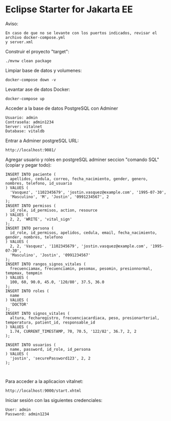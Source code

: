 # Eclipse Starter for Jakarta EE
Aviso:
```
En caso de que no se levante con los puertos indicados, revisar el archivo docker-compose.yml
y server.xml
```

Construir el proyecto "target":
```
./mvnw clean package 
```
Limpiar base de datos y volumenes:
```
docker-compose down -v
```
Levantar ase de datos Docker:

```
docker-compose up
```
Acceder a la base de datos PostgreSQL con Adminer
```
Usuario: admin
Contraseña: admin1234
Server: vitalnet
Database: vitaldb
```
Entrar a Adminer postgreSQL URL:
```
http://localhost:9081/
```

Agregar usuario y roles en postgreSQL adminer seccion "comando SQL" (copiar y pegar todo):

```
INSERT INTO paciente (
  apellidos, cedula, correo, fecha_nacimiento, gender, genero, nombres, telefono, id_usuario
) VALUES (
  'Vasquez', '1102345679', 'jostin.vasquez@example.com', '1995-07-30',
  'Masculino', 'M', 'Jostin', '0991234567', 2
);
INSERT INTO permisos (
  id_role, id_permisos, action, resource
) VALUES (
  2, 2, 'WRITE', 'vital_sign'
);
INSERT INTO persona (
  id_role, id_permisos, apelidos, cedula, email, fecha_nacimiento, gender, nombres, telefono
) VALUES (
  2, 2, 'Vasquez', '1102345679', 'jostin.vasquez@example.com', '1995-07-30',
  'Masculino', 'Jostin', '0991234567'
);
INSERT INTO rangos_signos_vitales (
  frecuenciamax, frecuenciamin, pesomax, pesomin, presionnormal, tempmax, tempmin
) VALUES (
  100, 60, 90.0, 45.0, '120/80', 37.5, 36.0
);
INSERT INTO roles (
  name
) VALUES (
  'DOCTOR'
);
INSERT INTO signos_vitales (
  altura, fecharegistro, frecuenciacardiaca, peso, presionarterial, temperatura, patient_id, responsable_id
) VALUES (
  1.74, CURRENT_TIMESTAMP, 70, 70.5, '122/82', 36.7, 2, 2
);

INSERT INTO usuarios (
  name, password, id_role, id_persona
) VALUES (
  'jostin', 'securePassword123', 2, 2
);



```
Para acceder a la aplicacion vitalnet:
```
http://localhost:9000/start.xhtml
```
Iniciar sesión con las siguientes credenciales:
```
User: admin
Password: admin1234
```
